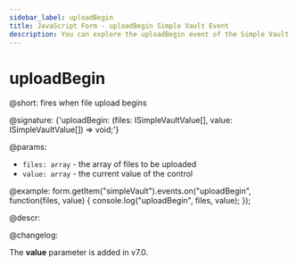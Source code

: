```yaml
---
sidebar_label: uploadBegin
title: JavaScript Form - uploadBegin Simple Vault Event 
description: You can explore the uploadBegin event of the Simple Vault control of Form in the documentation of the DHTMLX JavaScript UI library. Browse developer guides and API reference, try out code examples and live demos, and download a free 30-day evaluation version of DHTMLX Suite.
---
```


# uploadBegin

@short: fires when file upload begins

@signature: {'uploadBegin: (files: ISimpleVaultValue[], value: ISimpleVaultValue[]) => void;'} 

@params:
- `files: array` - the array of files to be uploaded
- `value: array` - the current value of the control

@example:
form.getItem("simpleVault").events.on("uploadBegin", function(files, value) {
    console.log("uploadBegin", files, value);
});

@descr:

@changelog:

The **value** parameter is added in v7.0.
